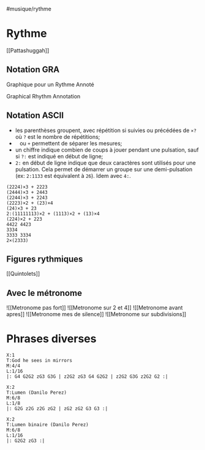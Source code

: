 #musique/rythme

# Rythme

[[Pattashuggah]]

## Notation GRA

Graphique pour un Rythme Annoté

Graphical Rhythm Annotation

## Notation ASCII

- les parenthèses groupent, avec répétition si suivies ou
  précédées de `×?` où `?` est le nombre de répétitions;
- ` ` ou `+` permettent de séparer les mesures;
- un chiffre indique combien de coups à jouer pendant une pulsation,
  sauf si `?:` est indiqué en début de ligne;
- `2:` en début de ligne indique que deux caractères sont utilisés pour
  une pulsation. Cela permet de démarrer un groupe sur une
  demi-pulsation (ex: `2:1133` est équivalent à `26`). Idem avec `4:`.

```
(2224)×3 + 2223
(2444)×3 + 2443
(2244)×3 + 2243
(2223)×2 + (23)×4
(24)×3 + 23
2:(11111113)×2 + (1113)×2 + (13)×4
(224)×2 + 223
4422 4423
3334
3333 3334
2×(2333)
```

## Figures rythmiques

[[Quintolets]]

## Avec le métronome
![[Metronome pas fort]]
![[Metronome sur 2 et 4]]
![[Metronome avant apres]]
![[Metronome mes de silence]]
![[Metronome sur subdivisions]]
# Phrases diverses

```music-abc
X:1
T:God he sees in mirrors
M:4/4
L:1/16
|: G4 G2G2 zG3 G3G | z2G2 zG3 G4 G2G2 | z2G2 G3G z2G2 G2 :|
```
```music-abc
X:2
T:Lumen (Danilo Perez)
M:6/8
L:1/8
|: G2G z2G z2G zG2 | zG2 zG2 G3 G3 :|
```

```music-abc
X:2
T:Lumen binaire (Danilo Perez)
M:6/8
L:1/16
|: G2G2 zG3 :|
```